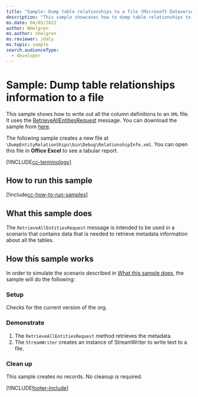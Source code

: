 ```yaml
---
title: "Sample: Dump table relationships to a file (Microsoft Dataverse) | Microsoft Docs" # Intent and product brand in a unique string of 43-59 chars including spaces
description: "This sample showcases how to dump table relationships to a file." # 115-145 characters including spaces. This abstract displays in the search result.
ms.date: 04/03/2022
author: NHelgren
ms.author: nhelgren
ms.reviewer: jdaly
ms.topic: sample
search.audienceType:
  - developer
---
```


# Sample: Dump table relationships information to a file

This sample shows how to write out all the column definitions to an `XML` file. It uses the [RetrieveAllEntitiesRequest](/dotnet/api/microsoft.xrm.sdk.messages.retrieveallentitiesrequest) message. You can download the sample from [here](https://github.com/microsoft/PowerApps-Samples/tree/master/dataverse/orgsvc/C%23/DumpEntityRelationShips).

The following sample creates a new file at `\DumpEntityRelationShips\bin\Debug\RelationshipInfo.xml`. You can open this file in **Office Excel** to see a tabular report.

[!INCLUDE[cc-terminology](../../includes/cc-terminology.md)]

## How to run this sample

[!include[cc-how-to-run-samples](../../includes/cc-how-to-run-samples.md)]

## What this sample does

The `RetrieveAllEntitiesRequest` message is intended to be used in a scenario that contains data that is needed to retrieve metadata information about all the tables.

## How this sample works

In order to simulate the scenario described in [What this sample does](#what-this-sample-does), the sample will do the following:

### Setup

Checks for the current version of the org.

### Demonstrate

1. The `RetrieveAllEntitiesRequest` method retrieves the metadata.
1. The `StreamWriter` creates an instance of StreamWriter to write text to a file.

### Clean up

This sample creates no records. No cleanup is required.

[!INCLUDE[footer-include](../../../../includes/footer-banner.md)]

